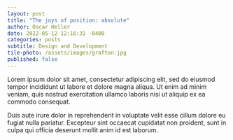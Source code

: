 ```yaml
---
layout: post
title: "The joys of position: absolute"
author: Oscar Heller
date: 2022-05-12 12:16:31 -0400
categories: posts
subtitle: Design and Development
tile-photo: /assets/images/grafton.jpg
published: false
---
```


Lorem ipsum dolor sit amet, consectetur adipiscing elit, sed do eiusmod tempor incididunt ut labore et dolore magna aliqua. Ut enim ad minim veniam, quis nostrud exercitation ullamco laboris nisi ut aliquip ex ea commodo consequat. 

Duis aute irure dolor in reprehenderit in voluptate velit esse cillum dolore eu fugiat nulla pariatur. Excepteur sint occaecat cupidatat non proident, sunt in culpa qui officia deserunt mollit anim id est laborum.
